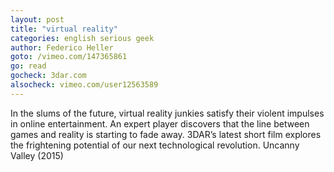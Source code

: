 ```yaml
---
layout: post
title: "virtual reality"
categories: english serious geek
author: Federico Heller
goto: /vimeo.com/147365861
go: read
gocheck: 3dar.com
alsocheck: vimeo.com/user12563589
---
```

In the slums of the future, virtual reality junkies satisfy their violent impulses in online entertainment. An expert player discovers that the line between games and reality is starting to fade away. 3DAR’s latest short film explores the frightening potential of our next technological revolution.
Uncanny Valley (2015)
